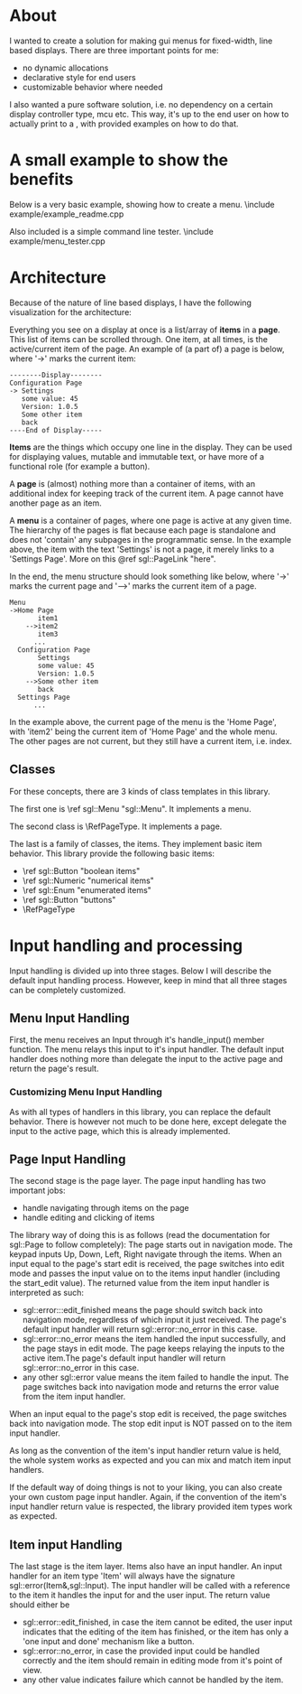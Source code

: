# About
I wanted to create a solution for making gui menus for fixed-width, line based displays.
There are three important points for me:
 - no dynamic allocations
 - declarative style for end users
 - customizable behavior where needed

I also wanted a pure software solution, i.e. no dependency on a certain display controller type, mcu etc. This way, it's up to the end user on how to actually print to a , with provided examples on how to do that.

# A small example to show the benefits
Below is a very basic example, showing how to create a menu.
\include example/example_readme.cpp

Also included is a simple command line tester.
\include example/menu_tester.cpp

# Architecture
Because of the nature of line based displays, I have the following visualization for the architecture:

Everything you see on a display at once is a list/array of **items** in a **page**. This list of items can be scrolled through. One item, at all times, is the active/current item of the page.
An example of (a part of) a page is below, where '->' marks the current item:

    --------Display--------
    Configuration Page
    -> Settings
       some value: 45 
       Version: 1.0.5
       Some other item
       back
    ----End of Display-----

**Items** are the things which occupy one line in the display. They can be used for displaying values, mutable and immutable text, or have more of a functional role (for example a button).

A **page** is (almost) nothing more than a container of items, with an additional index for keeping track of the current item. A page cannot have another page as an item. 

A **menu** is a container of pages, where one page is active at any given time. The hierarchy of the pages is flat because each page is standalone and does not 'contain' any subpages in the programmatic sense. In the example above, the item with the text 'Settings' is not a page, it merely links to a 'Settings Page'. More on this @ref sgl::PageLink "here".

In the end, the menu structure should look something like below, where '->' marks the current page and '-->' marks the current item of a page.

    Menu
    ->Home Page
           item1
        -->item2
           item3
          ...
      Configuration Page
           Settings
           some value: 45 
           Version: 1.0.5
        -->Some other item
           back
      Settings Page
          ...

In the example above, the current page of the menu is the 'Home Page', with 'item2' being the current item of 'Home Page' and the whole menu.
The other pages are not current, but they still have a current item, i.e. index.

## Classes
For these concepts, there are 3 kinds of class templates in this library. 

The first one is \ref sgl::Menu "sgl::Menu". It implements a menu. 

The second class is \RefPageType. It implements a page. 

The last is a family of classes, the items. They implement basic item behavior.
This library provide the following basic items:
 - \ref sgl::Button "boolean items"
 - \ref sgl::Numeric "numerical items"
 - \ref sgl::Enum "enumerated items"
 - \ref sgl::Button "buttons"
 - \RefPageType

# Input handling and processing
Input handling is divided up into three stages. Below I will describe the default input handling process. However, keep in mind that all three stages can be completely customized.

## Menu Input Handling
First, the menu receives an Input through it's handle_input() member function. The menu relays this input to it's input handler. The default input handler does nothing more than delegate the input to the active page and return the page's result.

### Customizing Menu Input Handling
As with all types of handlers in this library, you can replace the default behavior. There is however not much to be done here, except delegate the input to the active page, which this is already implemented.


## Page Input Handling
The second stage is the page layer. The page input handling has two important jobs:
 - handle navigating through items on the page
 - handle editing and clicking of items

The library way of doing this is as follows (read the documentation for sgl::Page to follow completely):
The page starts out in navigation mode. The keypad inputs Up, Down, Left, Right navigate through the items. 
When an input equal to the page's start edit is received, the page switches into edit mode and passes the input value on to the items input handler (including the start_edit value).
The returned value from the item input handler is interpreted as such:
 - sgl::error:::edit_finished means the page should switch back into navigation mode, regardless of which input it just received. The page's default input handler will return sgl::error::no_error in this case.
 - sgl::error::no_error means the item handled the input successfully, and the page stays in edit mode. The page keeps relaying the inputs to the active item.The page's default input handler will return sgl::error::no_error in this case.
 - any other sgl::error value means the item failed to handle the input. The page switches back into navigation mode and returns the error value from the item input handler.

When an input equal to the page's stop edit is received, the page switches back into navigation mode. The stop edit input is NOT passed on to the item input handler.

As long as the convention of the item's input handler return value is held, the whole system works as expected and you can mix and match item input handlers.

If the default way of doing things is not to your liking, you can also create your own custom page input handler. Again, if the convention of the item's input handler return value is respected, the library provided item types work as expected.



## Item input Handling
The last stage is the item layer. Items also have an input handler. An input handler for an item type 'Item' will always have the signature sgl::error(Item&,sgl::Input). The input handler will be called with a reference to the item it handles the input for and the user input. The return value should either be 
 - sgl::error::edit_finished, in case the item cannot be edited, the user input indicates that the editing of the item has finished, or the item has only a 'one input and done' mechanism like a button.
 - sgl::error::no_error, in case the provided input could be handled correctly and the item should remain in editing mode from it's point of view.
 - any other value indicates failure which cannot be handled by the item.
